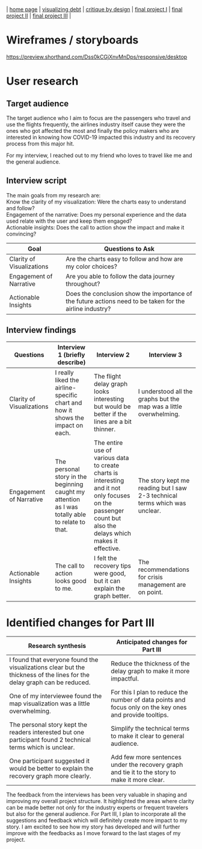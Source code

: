 | [home page](https://cmustudent.github.io/tswd-portfolio-templates/) | [visualizing debt](visualizing-government-debt) | [critique by design](critique-by-design) | [final project I](final-project-part-one) | [final project II](final-project-part-two) | [final project III](final-project-part-three) |

# Wireframes / storyboards
https://preview.shorthand.com/Dss0kCGjXnvMnDps/responsive/desktop

# User research 

## Target audience
The target audience who I aim to focus are the passengers who travel and use the flights frequently, the airlines industry itself cause they were the ones who got affected the most and finally the policy makers who are interested in knowing how COVID-19 impacted this industry and its recovery process from this major hit. <br>

For my interview, I reached out to my friend who loves to travel like me and the general audience.

## Interview script
The main goals from my research are: <br>
    Know the clarity of my visualization: Were the charts easy to understand and follow? <br>
    Engagement of the narrative: Does my personal experience and the data used relate with the user and keep them engaged? <br>
    Actionable insights: Does the call to action show the impact and make it convincing? <br>

| Goal | Questions to Ask |
|------|------------------|
| Clarity of Visualizations     | Are the charts easy to follow and how are my color choices? |
| Engagement of Narrative     | Are you able to follow the data journey throughout?|
| Actionable Insights     | Does the conclusion show the importance of the future actions need to be taken for the airline industry? |


## Interview findings

| Questions               | Interview 1 (briefly describe) | Interview 2 | Interview 3 |
|-------------------------|--------------------------------|-------------|-------------|
| Clarity of Visualizations | I really liked the airline-specific chart and how it shows the impact on each. | The flight delay graph looks interesting but would be better if the lines are a bit thinner. | I understood all the graphs but the map was a little overwhelming.             |
| Engagement of Narrative  |  The personal story in the beginning caught my attention as I was totally able to relate to that. | The entire use of various data to create charts is interesting and it not only focuses on the passenger count but also the delays which makes it effective. |  The story kept me reading but I saw 2-3 technical terms which was unclear. |
| Actionable Insights | The call to action looks good to me. | I felt the recovery tips were good, but it can explain the graph better. | The recommendations for crisis management are on point.|


# Identified changes for Part III

| Research synthesis                       | Anticipated changes for Part III                                                |
|------------------------------------------|---------------------------------------------------------------------------------|
| I found that everyone found the visualizations clear but the thickness of the lines for the delay graph can be reduced. | Reduce the thickness of the delay graph to make it more impactful. |
| One of my interviewee found the map visualization was a little overwhelming. |  For this I plan to reduce the number of data points and focus only on the key ones and provide tooltips. |
| The personal story kept the readers interested but one participant found 2 technical terms which is unclear. | Simplify the technical terms to make it clear to general audience. |
| One participant suggested it would be better to explain the recovery graph more clearly.| Add few more sentences under the recovery graph and tie it to the story to make it more clear. |


The feedback from the interviews has been very valuable in shaping and improving my overall project structure. It highlighted the areas where clarity can be made better not only for the industry experts or frequent travelers but also for the general audience. For Part III, I plan to incorporate all the suggestions and feedback which will definitely create more impact to my story. I am excited to see how my story has developed and will further improve with the feedbacks as I move forward to the last stages of my project.

